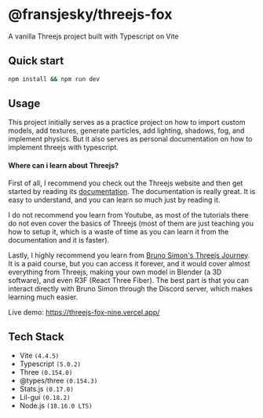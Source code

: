<h1>@fransjesky/threejs-fox</h1>

A vanilla Threejs project built with Typescript on Vite

## Quick start

```bash
npm install && npm run dev
```

## Usage

This project initially serves as a practice project on how to import custom models, add textures, generate particles, add lighting, shadows, fog, and implement physics. But it also serves as personal documentation on how to implement threejs with typescript.

#### Where can i learn about Threejs?

First of all, I recommend you check out the Threejs website and then get started by reading its [documentation](https://docs.pmnd.rs/react-three-fiber). The documentation is really great. It is easy to understand, and you can learn so much just by reading it.

I do not recommend you learn from Youtube, as most of the tutorials there do not even cover the basics of Threejs (most of them are just teaching you how to setup it, which is a waste of time as you can learn it from the documentation and it is faster).

Lastly, I highly recommend you learn from [Bruno Simon's Threejs Journey](https://threejs-journey.com/). It is a paid course, but you can access it forever, and it would cover almost everything from Threejs, making your own model in Blender (a 3D software), and even R3F (React Three Fiber). The best part is that you can interact directly with Bruno Simon through the Discord server, which makes learning much easier.

Live demo: https://threejs-fox-nine.vercel.app/

## Tech Stack

- Vite `(4.4.5)`
- Typescript `(5.0.2)`
- Three `(0.154.0)`
- @types/three `(0.154.3)`
- Stats.js `(0.17.0)`
- Lil-gui `(0.18.2)`
- Node.js `(18.16.0 LTS)`
